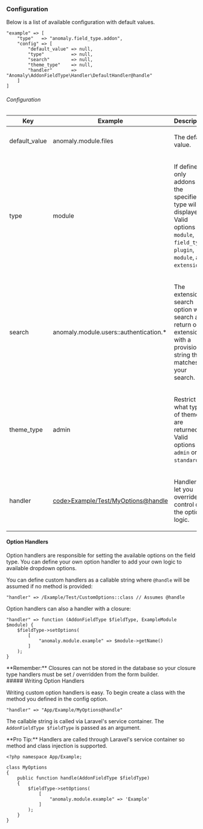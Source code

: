 ### Configuration

Below is a list of available configuration with default values.

    "example" => [
        "type"   => "anomaly.field_type.addon",
        "config" => [
            "default_value" => null,
            "type"          => null,
            "search"        => null,
            "theme_type"    => null,
            "handler"       => "Anomaly\AddonFieldType\Handler\DefaultHandler@handle"
        ]
    ]

###### Configuration

<table class="table table-bordered table-striped">

<thead>

<tr>

<th>Key</th>

<th>Example</th>

<th>Description</th>

</tr>

</thead>

<tbody>

<tr>

<td>

default_value

</td>

<td>

anomaly.module.files

</td>

<td>

The default value.

</td>

</tr>

<tr>

<td>

type

</td>

<td>

module

</td>

<td>

If defined only addons of the specified type will be displayed. Valid options are `module`, `field_type`, `plugin`, `module`, and `extension`.

</td>

</tr>

<tr>

<td>

search

</td>

<td>

anomaly.module.users::authentication.*

</td>

<td>

The extension search option will search and return only extensions with a provision string that matches your search.

</td>

</tr>

<tr>

<td>

theme_type

</td>

<td>

admin

</td>

<td>

Restrict what type of themes are returned. Valid options are `admin` or `standard`.

</td>

</tr>

<tr>

<td>

handler

</td>

<td>

[code>Example/Test/MyOptions@handle](mailto:code>Example/Test/MyOptions@handle</code)

</td>

<td>

Handlers let you override control of the options logic.

</td>

</tr>

</tbody>

</table>

#### Option Handlers

Option handlers are responsible for setting the available options on the field type. You can define your own option handler to add your own logic to available dropdown options.

You can define custom handlers as a callable string where `@handle` will be assumed if no method is provided:

    "handler" => /Example/Test/CustomOptions::class // Assumes @handle

Option handlers can also a handler with a closure:

    "handler" => function (AddonFieldType $fieldType, ExampleModule $module) {
        $fieldType->setOptions(
            [
                "anomaly.module.example" => $module->getName()
            ]
        );
    }

<div class="alert alert-info">**Remember:** Closures can not be stored in the database so your closure type handlers must be set / overridden from the form builder.</div>##### Writing Option Handlers

Writing custom option handlers is easy. To begin create a class with the method you defined in the config option.

    "handler" => "App/Example/MyOptions@handle"

The callable string is called via Laravel's service container. The `AddonFieldType $fieldType` is passed as an argument.

<div class="alert alert-primary">**Pro Tip:** Handlers are called through Laravel's service container so method and class injection is supported.</div>

    <?php namespace App/Example;

    class MyOptions
    {
        public function handle(AddonFieldType $fieldType)
        {
            $fieldType->setOptions(
                [
                    "anomaly.module.example" => 'Example'
                ]
            );
        }
    }
